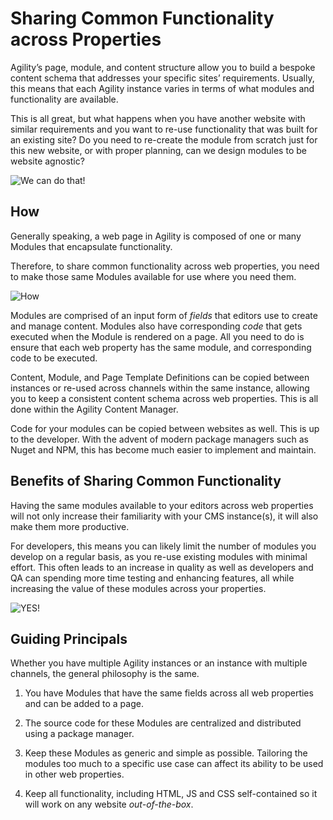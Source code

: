 # Sharing Common Functionality across Properties
Agility’s page, module, and content structure allow you to build a bespoke content schema that addresses your specific sites’ requirements. Usually, this means that each Agility instance varies in terms of what modules and functionality are available. 

This is all great, but what happens when you have another website with similar requirements and you want to re-use functionality that was built for an existing site? Do you need to re-create the module from scratch just for this new website, or with proper planning, can we design modules to be website agnostic? 

![We can do that!](https://media.giphy.com/media/8FuMcd7vGO6dRKScnE/giphy-downsized-large.gif)

## How
Generally speaking, a web page in Agility is composed of one or many Modules that encapsulate functionality.

Therefore, to share common functionality across web properties, you need to make those same Modules available for use where you need them.

![How](https://media.giphy.com/media/kQOxxwjjuTB7O/giphy.gif)

Modules are comprised of an input form of *fields* that editors use to create and manage content. Modules also have corresponding *code* that gets executed when the Module is rendered on a page. All you need to do is ensure that each web property has the same module, and corresponding code to be executed.

Content, Module, and Page Template Definitions can be copied between instances or re-used across channels within the same instance, allowing you to keep a consistent content schema across web properties. This is all done within the Agility Content Manager.

Code for your modules can be copied between websites as well. This is up to the developer. With the advent of modern package managers such as Nuget and NPM, this has become much easier to implement and maintain.


## Benefits of Sharing Common Functionality
Having the same modules available to your editors across web properties will not only increase their familiarity with your CMS instance(s), it will also make them more productive.

For developers, this means you can likely limit the number of modules you develop on a regular basis, as you re-use existing modules with minimal effort. This often leads to an increase in quality as well as developers and QA can spending more time testing and enhancing features, all while increasing the value of these modules across your properties.

![YES!](https://media.giphy.com/media/hZj44bR9FVI3K/giphy.gif)

## Guiding Principals
Whether you have multiple Agility instances or an instance with multiple channels, the general philosophy is the same. 

1. You have Modules that have the same fields across all web properties and can be added to a page.

2. The source code for these Modules are centralized and distributed using a package manager.

3. Keep these Modules as generic and simple as possible. Tailoring the modules too much to a specific use case can affect its ability to be used in other web properties.

4. Keep all functionality, including HTML, JS and CSS self-contained so it will work on any website *out-of-the-box*.





